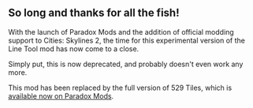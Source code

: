 ## So long and thanks for all the fish!
With the launch of Paradox Mods and the addition of official modding support to Cities: Skylines 2, the time for this experimental version of the Line Tool mod has now come to a close.

Simply put, this is now deprecated, and probably doesn't even work any more.

This mod has been replaced by the full version of 529 Tiles, which is [available now on Paradox Mods](https://mods.paradoxplaza.com/mods/74539/Windows).